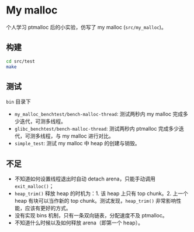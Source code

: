 # My malloc

个人学习 ptmalloc 后的小实验，仿写了 my malloc (`src/my_malloc`)。

## 构建

```bash
cd src/test
make
```

## 测试

`bin` 目录下

- `my_malloc_benchtest/bench-malloc-thread`: 测试两秒内 my malloc 完成多少迭代，可测多线程。
- `glibc_benchtest/bench-malloc-thread`: 测试两秒内 ptmalloc 完成多少迭代，可测多线程，与 my malloc 进行对比。
- `simple_test`: 测试 my malloc 中 heap 的创建与销毁。
## 不足

- 不知道如何设置线程退出时自动 detach arena，只能手动调用 `exit_malloc()`；
- `heap_trim()` 释放 heap 的时机为：1. 该 heap 上只有 top chunk。2. 上一个 heap 有块可以当作新的 top chunk。测试发现，`heap_trim()` 非常影响性能，应该有更好的方式。
- 没有实现 bins 机制，只有一条双向链表，分配速度不及 ptmalloc。
- 不知道什么时候以及如何释放 arena（即第一个 heap）。
